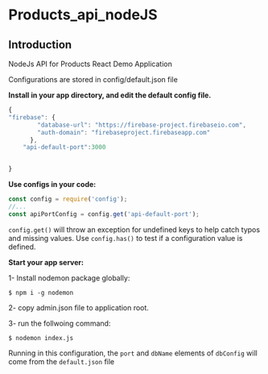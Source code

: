 # Products_api_nodeJS

Introduction
------------

NodeJs API for Products React Demo Application

Configurations are stored in config/default.json file

**Install in your app directory, and edit the default config file.**

```js
{
"firebase": {
        "database-url": "https://firebase-project.firebaseio.com",
        "auth-domain": "firebaseproject.firebaseapp.com"
      },
    "api-default-port":3000


}

```

**Use configs in your code:**

```js
const config = require('config');
//...
const apiPortConfig = config.get('api-default-port');

```

`config.get()` will throw an exception for undefined keys to help catch typos and missing values.
Use `config.has()` to test if a configuration value is defined.


**Start your app server:**

1- Install nodemon package globally:

```shell
$ npm i -g nodemon
```

2- copy admin.json file to application root.

3- run the follwoing command:

```shell
$ nodemon index.js
```

Running in this configuration, the `port` and `dbName` elements of `dbConfig`
will come from the `default.json` file





